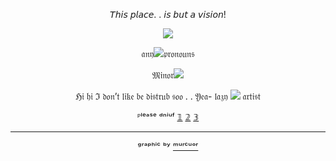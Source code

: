 <div align="center">

𝘛𝘩𝘪𝘴 𝘱𝘭𝘢𝘤𝘦. . 𝘪𝘴 𝘣𝘶𝘵 𝘢 𝘷𝘪𝘴𝘪𝘰𝘯!

![](https://64.media.tumblr.com/dc0d6898709d73949bbf5f130fc38233/eb622308336cff29-3e/s1280x1920/aea765d6e9e52edabf840664ceffaf4a63625330.pnj)

𝔞𝔫𝔶![](https://64.media.tumblr.com/adbf098b1d275fb831abc6d08609e159/95ad12fd9e0aa6ea-6a/s75x75_c1/7b7cff1c593e6b9928b729a00a0773515d7b5cfd.gifv)𝔭𝔯𝔬𝔫𝔬𝔲𝔫𝔰

𝔐𝔦𝔫𝔬𝔯![](https://64.media.tumblr.com/348c8c1305e5c31374971064f97ef221/95ad12fd9e0aa6ea-db/s75x75_c1/edd9268dfaae33e3b465552183669d87671b004a.gifv)

ℌ𝔦 𝔥𝔦 ℑ 𝔡𝔬𝔫’𝔱 𝔩𝔦𝔨𝔢 𝔟𝔢 𝔡𝔦𝔰𝔱𝔯𝔲𝔟 𝔰𝔬𝔬 . . 𝔜𝔢𝔞- 𝔩𝔞𝔷𝔶 ![](https://64.media.tumblr.com/2462196a4c3980a10c62821e70208b77/95ad12fd9e0aa6ea-8d/s75x75_c1/bcffac91626fecc002025e7d7af6158fd9f21289.gifv) 𝔞𝔯𝔱𝔦𝔰𝔱

ᴾˡᵉᵃˢᵉ ᵈⁿⁱᵘᶠ
[𝟙](https://en.pronouns.page/@.Kuji) [𝟚](https://rentry.co/Th3Kxka) [𝟛](https://rentry.co/Divination_Commission)

---
ᵍʳᵃᵖʰⁱᶜ ᵇʸ [ᵐᵘʳᶜᵘᵒʳ](https://www.tumblr.com/murcuor/750889951804243968/charlotte-dan-heng-graphics-f2u-non?source=share)